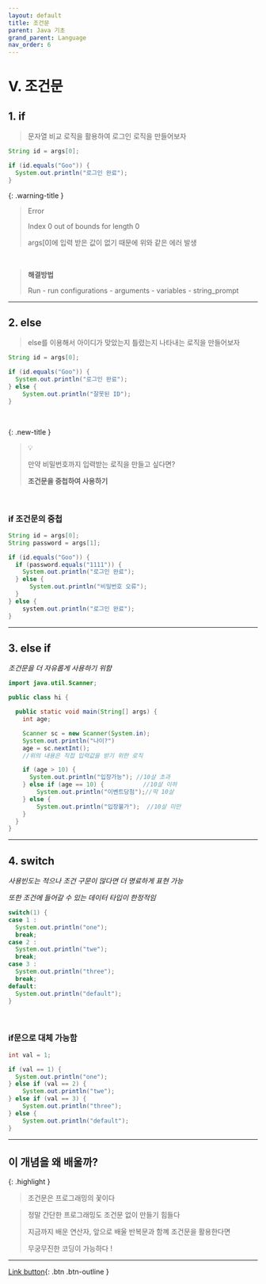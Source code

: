 ```yaml
---
layout: default
title: 조건문
parent: Java 기초
grand_parent: Language
nav_order: 6
---
```


# V. 조건문

## 1. if

> 문자열 비교 로직을 활용하여 로그인 로직을 만들어보자

```java
String id = args[0];

if (id.equals("Goo")) {
  System.out.println("로그인 완료");
} 
```

{: .warning-title }
> Error
> 
> Index 0 out of bounds for length 0
> 
> args[0]에 입력 받은 값이 없기 때문에 위와 같은 에러 발생

<br/>

> **해결방법**
>
> Run - run configurations - arguments - variables - string_prompt

---

## 2. else

> else를 이용해서 아이디가 맞았는지 틀렸는지 나타내는 로직을 만들어보자

```java
String id = args[0];

if (id.equals("Goo")) {
  System.out.println("로그인 완료");
} else {
    System.out.println("잘못된 ID");
}
```

<br/>

{: .new-title }
> 💡
>
> 만약 비밀번호까지 입력받는 로직을 만들고 싶다면?
>
> **조건문을 중첩하여 사용하기**

<br/>

### if 조건문의 중첩

```java
String id = args[0];
String password = args[1];

if (id.equals("Goo")) {
  if (password.equals("1111")) {
    System.out.println("로그인 완료");
  } else {
      System.out.println("비밀번호 오류");
  }
} else {
    system.out.println("로그인 완료");
}
```

---

## 3. else if
_조건문을 더 자유롭게 사용하기 위함_

```java
import java.util.Scanner;

public class hi {

  public static void main(String[] args) {
    int age;

    Scanner sc = new Scanner(System.in);
    System.out.println("나이?")
    age = sc.nextInt(); 
    //위의 내용은 직접 입력값을 받기 위한 로직

    if (age > 10) {
      System.out.println("입장가능"); //10살 초과
    } else if (age == 10) {			  //10살 이하
        System.out.println("이벤트당첨");//딱 10살
    } else {
        System.out.println("입장불가");  //10살 미만
    } 
  }
}
```

---

## 4. switch

_사용빈도는 적으나 조건 구문이 많다면 더 명료하게 표현 가능_

_또한 조건에 들어갈 수 있는 데이터 타입이 한정적임_

```java
switch(1) {
case 1 :
  System.out.println("one");
  break;
case 2 : 
  System.out.println("twe");
  break;
case 3 : 
  System.out.println("three");
  break;
default:
  System.out.println("default");
}
```

<br/>

### if문으로 대체 가능함

```java
int val = 1;

if (val == 1) {
  System.out.println("one");
} else if (val == 2) {
    System.out.println("twe");
} else if (val == 3) {
    System.out.println("three");
} else {
    System.out.println("default");
}
```

---

## **이 개념을 왜 배울까?**

{: .highlight }
> 조건문은 프로그래밍의 꽃이다

> 정말 간단한 프로그래밍도 조건문 없이 만들기 힘들다
>
> 지금까지 배운 연산자, 앞으로 배울 반복문과 함꼐 조건문을 활용한다면
>
> 무궁무진한 코딩이 가능하다 !

---

[Link button](https://opentutorials.org/course/1223/5335){: .btn .btn-outline }